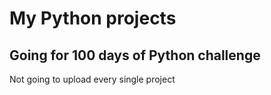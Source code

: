 # My Python projects
## Going for 100 days of Python challenge

Not going to upload every single project

